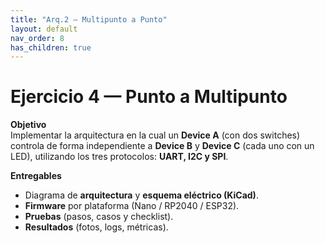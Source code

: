 ```yaml
---
title: "Arq.2 — Multipunto a Punto"
layout: default
nav_order: 8
has_children: true
---
```


# Ejercicio 4 — Punto a Multipunto

**Objetivo**  
Implementar la arquitectura en la cual un **Device A** (con dos switches) controla de forma independiente a **Device B** y **Device C** (cada uno con un LED), utilizando los tres protocolos: **UART, I2C y SPI**.

**Entregables**
- Diagrama de **arquitectura** y **esquema eléctrico (KiCad)**.  
- **Firmware** por plataforma (Nano / RP2040 / ESP32).  
- **Pruebas** (pasos, casos y checklist).  
- **Resultados** (fotos, logs, métricas).  
